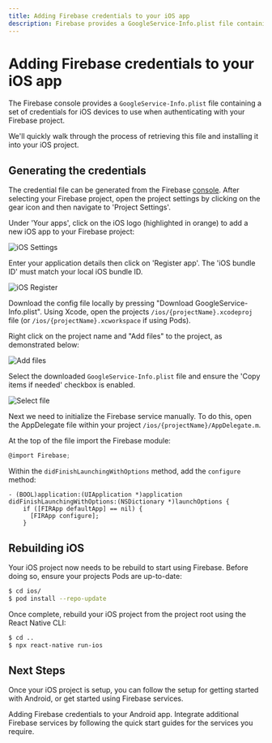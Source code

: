 ```yaml
---
title: Adding Firebase credentials to your iOS app
description: Firebase provides a GoogleService-Info.plist file containing your Firebase project credentials. Learn how to add this to your React Native project.
---
```


# Adding Firebase credentials to your iOS app

The Firebase console provides a `GoogleService-Info.plist` file containing a set of credentials for iOS devices to use when authenticating with your Firebase project.

We'll quickly walk through the process of retrieving this file and installing it into your iOS project.

## Generating the credentials

The credential file can be generated from the Firebase [console](https://console.firebase.google.com/).
After selecting your Firebase project, open the project settings by clicking on the gear icon and then navigate to 'Project Settings'.

Under 'Your apps', click on the iOS logo (highlighted in orange) to add a new iOS app to your Firebase project:

![iOS Settings](https://prismic-io.s3.amazonaws.com/invertase%2F5056358b-5b0a-4e3d-9314-01ee8b9437d4_settings-ios.png)

Enter your application details then click on 'Register app'. The 'iOS bundle ID' must match your local iOS bundle ID.

![iOS Register](https://prismic-io.s3.amazonaws.com/invertase%2Fc7ad084f-d455-4d95-b498-de99bf68742d_register-ios.png)

Download the config file locally by pressing "Download GoogleService-Info.plist". Using Xcode, open the projects
`/ios/{projectName}.xcodeproj` file (or `/ios/{projectName}.xcworkspace` if using Pods).

Right click on the project name and "Add files" to the project, as demonstrated below:

![Add files](https://prismic-io.s3.amazonaws.com/invertase%2F140b5f1f-3cfa-4bc5-a5e8-f6f33cc43165_unknown+%281%29.png)

Select the downloaded `GoogleService-Info.plist` file and ensure the 'Copy items if needed' checkbox is enabled.

![Select file](https://prismic-io.s3.amazonaws.com/invertase%2F7d37e0ce-3e79-468d-930c-b7dc7bc2e291_unknown+%282%29.png)

Next we need to initialize the Firebase service manually. To do this, open the AppDelegate file within your project
`/ios/{projectName}/AppDelegate.m`.

At the top of the file import the Firebase module:

```objectivec
@import Firebase;
```

Within the `didFinishLaunchingWithOptions` method, add the `configure` method:

```objectivec{2-4}
- (BOOL)application:(UIApplication *)application didFinishLaunchingWithOptions:(NSDictionary *)launchOptions {
    if ([FIRApp defaultApp] == nil) {
      [FIRApp configure];
    }
```

## Rebuilding iOS

Your iOS project now needs to be rebuild to start using Firebase. Before doing so, ensure your projects Pods are up-to-date:

```bash
$ cd ios/
$ pod install --repo-update
```

Once complete, rebuild your iOS project from the project root using the React Native CLI:

```bash
$ cd ..
$ npx react-native run-ios
```

## Next Steps

Once your iOS project is setup, you can follow the setup for getting started with Android, or get started using Firebase services.

<Grid columns="2">
	<Block
		title="Android: Setting up Firebase"
		to="/quick-start/android-firebase-credentials"
		icon="android"
		color="#4CAF50"
	>
		Adding Firebase credentials to your Android app.
	</Block>
	<Block
		title="Integrate additional Firebase services"
		to="/v6"
		icon="check"
		color="#43a047"
	>
		Integrate additional Firebase services by following the quick start guides for
		the services you require.
	</Block>
</Grid>
